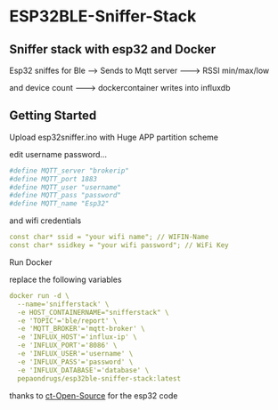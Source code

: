 # ESP32BLE-Sniffer-Stack

## Sniffer stack with esp32 and Docker

Esp32 sniffes for Ble --> Sends to Mqtt server ---> RSSI min/max/low 

and device count ---> dockercontainer writes into influxdb


## Getting Started

Upload esp32sniffer.ino with Huge APP partition scheme

edit username password...
```yaml
#define MQTT_server "brokerip"
#define MQTT_port 1883
#define MQTT_user "username"
#define MQTT_pass "password"
#define MQTT_name "Esp32"
```
and wifi credentials
```yaml
const char* ssid = "your wifi name"; // WIFIN-Name
const char* ssidkey = "your wifi password"; // WiFi Key
```

Run Docker 

replace the following variables

```yaml
docker run -d \
  --name='snifferstack' \
  -e HOST_CONTAINERNAME="snifferstack" \
  -e 'TOPIC'='ble/report' \
  -e 'MQTT_BROKER'='mqtt-broker' \
  -e 'INFLUX_HOST'='influx-ip' \
  -e 'INFLUX_PORT'='8086' \
  -e 'INFLUX_USER'='username' \
  -e 'INFLUX_PASS'='password' \
  -e 'INFLUX_DATABASE'='database' \
  pepaondrugs/esp32ble-sniffer-stack:latest
  ```


thanks to [ct-Open-Source](https://github.com/ct-Open-Source/esp32-bt-mqtt-scanner/blob/fb5163728d1f0f77dccba8ccc45dc972ff15c33b/Bluetooth-MQTT.ino) for the esp32 code
